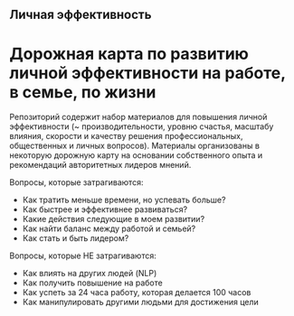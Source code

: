 ## Личная эффективность

# Дорожная карта по развитию личной эффективности на работе, в семье, по жизни

Репозиторий содержит набор материалов для повышения личной эффективности (~ производительности, уровню счастья, масштабу влияния, скорости и качеству решения профессиональных, общественных и личных вопросов). Материалы организованы в некоторую дорожную карту на основании собственного опыта и рекомендаций авторитетных лидеров мнений.

Вопросы, которые затрагиваются:
* Как тратить меньше времени, но успевать больше?
* Как быстрее и эффективнее развиваться?
* Какие действия следующие в моем развитии?
* Как найти баланс между работой и семьей?
* Как стать и быть лидером?

Вопросы, которые НЕ затрагиваются:
* Как влиять на других людей (NLP)
* Как получить повышение на работе
* Как успеть за 24 часа работу, которая делается 100 часов
* Как манипулировать другими людьми для достижения цели
